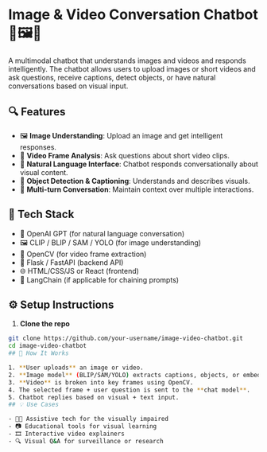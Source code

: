 # Image & Video Conversation Chatbot 🤖🖼️🎥

A multimodal chatbot that understands images and videos and responds intelligently. The chatbot allows users to upload images or short videos and ask questions, receive captions, detect objects, or have natural conversations based on visual input.
## 🔍 Features

- 🖼️ **Image Understanding**: Upload an image and get intelligent responses.
- 🎥 **Video Frame Analysis**: Ask questions about short video clips.
- 🧠 **Natural Language Interface**: Chatbot responds conversationally about visual content.
- 🎯 **Object Detection & Captioning**: Understands and describes visuals.
- 💬 **Multi-turn Conversation**: Maintain context over multiple interactions.
## 🧪 Tech Stack

- 🧠 OpenAI GPT (for natural language conversation)
- 🖼️ CLIP / BLIP / SAM / YOLO (for image understanding)
- 🎥 OpenCV (for video frame extraction)
- 🧰 Flask / FastAPI (backend API)
- 🌐 HTML/CSS/JS or React (frontend)
- 🔁 LangChain (if applicable for chaining prompts)
## ⚙️ Setup Instructions

1. **Clone the repo**
```bash
git clone https://github.com/your-username/image-video-chatbot.git
cd image-video-chatbot
## 🧠 How It Works

1. **User uploads** an image or video.
2. **Image model** (BLIP/SAM/YOLO) extracts captions, objects, or embeddings.
3. **Video** is broken into key frames using OpenCV.
4. The selected frame + user question is sent to the **chat model**.
5. Chatbot replies based on visual + text input.
## 💡 Use Cases

- 🧑‍🦯 Assistive tech for the visually impaired
- 📷 Educational tools for visual learning
- 🎞️ Interactive video explainers
- 🔍 Visual Q&A for surveillance or research
